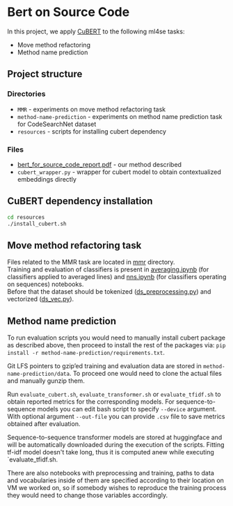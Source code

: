# Bert on Source Code

In this project, we apply [CuBERT](https://github.com/google-research/google-research/tree/master/cubert) to the following ml4se tasks: 
* Move method refactoring
* Method name prediction

## Project structure

### Directories
* `MMR` - experiments on move method refactoring task
* `method-name-prediction` - experiments on method name prediction task for CodeSearchNet dataset
* `resources` - scripts for installing cubert dependency

### Files
* [bert_for_source_code_report.pdf](bert_for_source_code_report.pdf) - our method described
* `cubert_wrapper.py` - wrapper for cubert model to obtain contextualized embeddings directly 

## CuBERT dependency installation

```bash
cd resources
./install_cubert.sh
```

## Move method refactoring task
Files related to the MMR task are located in [mmr](/mmr) directory.  
Training and evaluation of classifiers is present in [averaging.ipynb](/mmr/averaging.ipynb) (for classifiers applied to averaged lines) and [nns.ipynb](/mmr/nns.ipynb) (for classifiers operating on sequences) notebooks.  
Before that the dataset should be tokenized ([ds_preprocessing.py](/mmr/ds_preprocessing.py)) and vectorized ([ds_vec.py](/mmr/ds_vec.py)). 

## Method name prediction

To run evaluation scripts you would need to manually install cubert package as described above, then proceed to install the rest of the packages via: `pip install -r method-name-prediction/requirements.txt`.

Git LFS pointers to gzip’ed training and evaluation data are stored in `method-name-prediction/data`. To proceed one would need to clone the actual files and manually gunzip them.

Run `evaluate_cubert.sh`, `evaluate_transformer.sh` or `evaluate_tfidf.sh` to obtain reported metrics for the corresponding models. For sequence-to-sequence models you can edit bash script to specify `--device` argument. With optional argument `--out-file` you can provide `.csv` file to save metrics obtained after evaluation.

Sequence-to-sequence transformer models are stored at huggingface and will be automatically downloaded during the execution of the scripts. Fitting tf-idf model doesn't take long, thus it is computed anew while executing `evaluate_tfidf.sh.

There are also notebooks with preprocessing and training, paths to data and vocabularies inside of them are specified according to their location on VM we worked on, so if somebody wishes to reproduce the training process they would need to change those variables accordingly.
